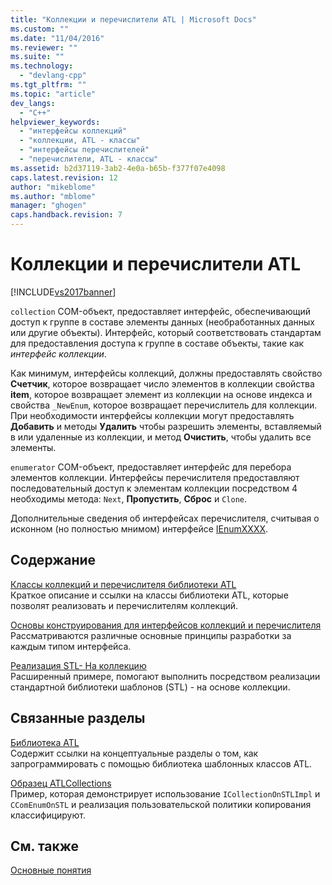 ```yaml
---
title: "Коллекции и перечислители ATL | Microsoft Docs"
ms.custom: ""
ms.date: "11/04/2016"
ms.reviewer: ""
ms.suite: ""
ms.technology: 
  - "devlang-cpp"
ms.tgt_pltfrm: ""
ms.topic: "article"
dev_langs: 
  - "C++"
helpviewer_keywords: 
  - "интерфейсы коллекций"
  - "коллекции, ATL - классы"
  - "интерфейсы перечислителей"
  - "перечислители, ATL - классы"
ms.assetid: b2d37119-3ab2-4e0a-b65b-f377f07e4098
caps.latest.revision: 12
author: "mikeblome"
ms.author: "mblome"
manager: "ghogen"
caps.handback.revision: 7
---
```

# Коллекции и перечислители ATL
[!INCLUDE[vs2017banner](../assembler/inline/includes/vs2017banner.md)]

`collection` COM\-объект, предоставляет интерфейс, обеспечивающий доступ к группе в составе элементы данных \(необработанных данных или другие объекты\).  Интерфейс, который соответствовать стандартам для предоставления доступа к группе в составе объекты, такие как *интерфейс коллекции*.  
  
 Как минимум, интерфейсы коллекций, должны предоставлять свойство **Счетчик**, которое возвращает число элементов в коллекции свойства **item**, которое возвращает элемент из коллекции на основе индекса и свойства `_NewEnum`, которое возвращает перечислитель для коллекции.  При необходимости интерфейсы коллекции могут предоставлять **Добавить** и методы **Удалить** чтобы разрешить элементы, вставляемый в или удаленные из коллекции, и метод **Очистить**, чтобы удалить все элементы.  
  
 `enumerator` COM\-объект, предоставляет интерфейс для перебора элементов коллекции.  Интерфейсы перечислителя предоставляют последовательный доступ к элементам коллекции посредством 4 необходимы метода: `Next`, **Пропустить**, **Сброс** и `Clone`.  
  
 Дополнительные сведения об интерфейсах перечислителя, считывая о исконном \(но полностью мнимом\) интерфейсе [IEnumXXXX](https://msdn.microsoft.com/en-us/library/ms680089.aspx).  
  
## Содержание  
 [Классы коллекций и перечислителя библиотеки ATL](../atl/atl-collection-and-enumerator-classes.md)  
 Краткое описание и ссылки на классы библиотеки ATL, которые позволят реализовать и перечислителям коллекций.  
  
 [Основы конструирования для интерфейсов коллекций и перечислителя](../atl/design-principles-for-collection-and-enumerator-interfaces.md)  
 Рассматриваются различные основные принципы разработки за каждым типом интерфейса.  
  
 [Реализация STL\- На коллекцию](../atl/implementing-an-stl-based-collection.md)  
 Расширенный примере, помогают выполнить посредством реализации стандартной библиотеки шаблонов \(STL\) \- на основе коллекции.  
  
## Связанные разделы  
 [Библиотека ATL](../atl/active-template-library-atl-concepts.md)  
 Содержит ссылки на концептуальные разделы о том, как запрограммировать с помощью библиотека шаблонных классов ATL.  
  
 [Образец ATLCollections](../top/visual-cpp-samples.md)  
 Пример, которая демонстрирует использование `ICollectionOnSTLImpl` и `CComEnumOnSTL` и реализация пользовательской политики копирования классифицируют.  
  
## См. также  
 [Основные понятия](../atl/active-template-library-atl-concepts.md)